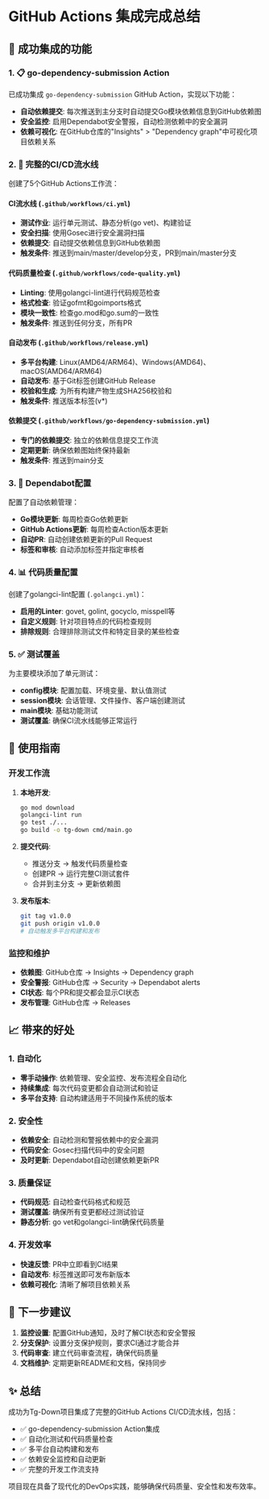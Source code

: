# GitHub Actions 集成完成总结

## 🎉 成功集成的功能

### 1. 📋 go-dependency-submission Action
已成功集成 `go-dependency-submission` GitHub Action，实现以下功能：
- **自动依赖提交**: 每次推送到主分支时自动提交Go模块依赖信息到GitHub依赖图
- **安全监控**: 启用Dependabot安全警报，自动检测依赖中的安全漏洞
- **依赖可视化**: 在GitHub仓库的"Insights" > "Dependency graph"中可视化项目依赖关系

### 2. 🔄 完整的CI/CD流水线
创建了5个GitHub Actions工作流：

#### CI流水线 (`.github/workflows/ci.yml`)
- **测试作业**: 运行单元测试、静态分析(go vet)、构建验证
- **安全扫描**: 使用Gosec进行安全漏洞扫描
- **依赖提交**: 自动提交依赖信息到GitHub依赖图
- **触发条件**: 推送到main/master/develop分支，PR到main/master分支

#### 代码质量检查 (`.github/workflows/code-quality.yml`)
- **Linting**: 使用golangci-lint进行代码规范检查
- **格式检查**: 验证gofmt和goimports格式
- **模块一致性**: 检查go.mod和go.sum的一致性
- **触发条件**: 推送到任何分支，所有PR

#### 自动发布 (`.github/workflows/release.yml`)
- **多平台构建**: Linux(AMD64/ARM64)、Windows(AMD64)、macOS(AMD64/ARM64)
- **自动发布**: 基于Git标签创建GitHub Release
- **校验和生成**: 为所有构建产物生成SHA256校验和
- **触发条件**: 推送版本标签(v*)

#### 依赖提交 (`.github/workflows/go-dependency-submission.yml`)
- **专门的依赖提交**: 独立的依赖信息提交工作流
- **定期更新**: 确保依赖图始终保持最新
- **触发条件**: 推送到main分支

### 3. 🤖 Dependabot配置
配置了自动依赖管理：
- **Go模块更新**: 每周检查Go依赖更新
- **GitHub Actions更新**: 每周检查Action版本更新
- **自动PR**: 自动创建依赖更新的Pull Request
- **标签和审核**: 自动添加标签并指定审核者

### 4. 📊 代码质量配置
创建了golangci-lint配置 (`.golangci.yml`)：
- **启用的Linter**: govet, golint, gocyclo, misspell等
- **自定义规则**: 针对项目特点的代码检查规则
- **排除规则**: 合理排除测试文件和特定目录的某些检查

### 5. ✅ 测试覆盖
为主要模块添加了单元测试：
- **config模块**: 配置加载、环境变量、默认值测试
- **session模块**: 会话管理、文件操作、客户端创建测试
- **main模块**: 基础功能测试
- **测试覆盖**: 确保CI流水线能够正常运行

## 🚀 使用指南

### 开发工作流
1. **本地开发**:
   ```bash
   go mod download
   golangci-lint run
   go test ./...
   go build -o tg-down cmd/main.go
   ```

2. **提交代码**:
   - 推送分支 → 触发代码质量检查
   - 创建PR → 运行完整CI测试套件
   - 合并到主分支 → 更新依赖图

3. **发布版本**:
   ```bash
   git tag v1.0.0
   git push origin v1.0.0
   # 自动触发多平台构建和发布
   ```

### 监控和维护
- **依赖图**: GitHub仓库 → Insights → Dependency graph
- **安全警报**: GitHub仓库 → Security → Dependabot alerts
- **CI状态**: 每个PR和提交都会显示CI状态
- **发布管理**: GitHub仓库 → Releases

## 📈 带来的好处

### 1. 自动化
- **零手动操作**: 依赖管理、安全监控、发布流程全自动化
- **持续集成**: 每次代码变更都会自动测试和验证
- **多平台支持**: 自动构建适用于不同操作系统的版本

### 2. 安全性
- **依赖安全**: 自动检测和警报依赖中的安全漏洞
- **代码安全**: Gosec扫描代码中的安全问题
- **及时更新**: Dependabot自动创建依赖更新PR

### 3. 质量保证
- **代码规范**: 自动检查代码格式和规范
- **测试覆盖**: 确保所有变更都经过测试验证
- **静态分析**: go vet和golangci-lint确保代码质量

### 4. 开发效率
- **快速反馈**: PR中立即看到CI结果
- **自动发布**: 标签推送即可发布新版本
- **依赖可视化**: 清晰了解项目依赖关系

## 🎯 下一步建议

1. **监控设置**: 配置GitHub通知，及时了解CI状态和安全警报
2. **分支保护**: 设置分支保护规则，要求CI通过才能合并
3. **代码审查**: 建立代码审查流程，确保代码质量
4. **文档维护**: 定期更新README和文档，保持同步

## ✨ 总结

成功为Tg-Down项目集成了完整的GitHub Actions CI/CD流水线，包括：
- ✅ go-dependency-submission Action集成
- ✅ 自动化测试和代码质量检查
- ✅ 多平台自动构建和发布
- ✅ 依赖安全监控和自动更新
- ✅ 完整的开发工作流支持

项目现在具备了现代化的DevOps实践，能够确保代码质量、安全性和发布效率。